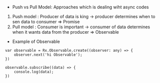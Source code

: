 * Push vs Pull Model: Approaches which is dealing wiht async codes
1. Push model : Producer of data is king -> producer determines when to sen data to consumer => Promise
2. Pull model : Consumer is important -> consumer of data determines when it wants data from the producer => Observable

* Example of Observable
```
var observable = Rx.Observable.create((observer: any) => {
    observer.next('hi Observable');
})

observable.subscribe((data) => {
    console.log(data);
})
```